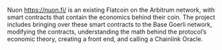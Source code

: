 Nuon https://nuon.fi/ is an existing Flatcoin on the Arbitrum network, with smart contracts that contain the economics behind their coin.  The project includes bringing over these smart contracts to the Base Goerli network, modifying the contracts, understanding the math behind the protocol’s economic theory, creating a front end, and calling a Chainlink Oracle.
